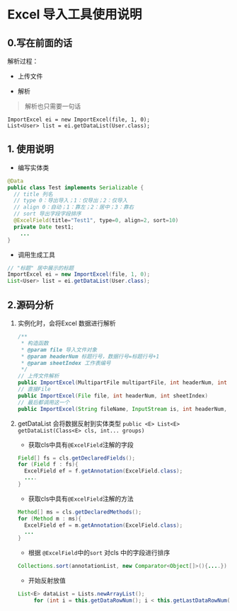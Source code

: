 # Excel 导入工具使用说明

## 0.写在前面的话

   解析过程：

- 上传文件

- 解析
> 解析也只需要一句话
```
ImportExcel ei = new ImportExcel(file, 1, 0);
List<User> list = ei.getDataList(User.class);
```

## 1. 使用说明
- 编写实体类
```java
@Data
public class Test implements Serializable {
  // title 列名  
  // type 0：导出导入；1：仅导出；2：仅导入
  // align 0：自动；1：靠左；2：居中；3：靠右
  // sort 导出字段字段排序
  @ExcelField(title="Test1", type=0, align=2, sort=10)
  private Date test1;
	...
}
```

- 调用生成工具

```java
// "标题" 居中展示的标题
ImportExcel ei = new ImportExcel(file, 1, 0);
List<User> list = ei.getDataList(User.class);
```

 ## 2.源码分析
1. 实例化时，会将Excel 数据进行解析
    ```java
    /**
     * 构造函数
     * @param file 导入文件对象
     * @param headerNum 标题行号，数据行号=标题行号+1
     * @param sheetIndex 工作表编号
     */
    // 上传文件解析
    public ImportExcel(MultipartFile multipartFile, int headerNum, int sheetIndex)
    // 直接File
    public ImportExcel(File file, int headerNum, int sheetIndex) 
    // 最后都调用这一个
    public ImportExcel(String fileName, InputStream is, int headerNum, int sheetIndex) 
    ```
2. getDataList 会将数据反射到实体类型
  `public <E> List<E> getDataList(Class<E> cls, int... groups)`

   - 获取cls中具有`@ExcelField`注解的字段

   ```java
   Field[] fs = cls.getDeclaredFields();
   for (Field f : fs){
     ExcelField ef = f.getAnnotation(ExcelField.class);
     ....
   }
   ```

   - 获取cls中具有`@ExcelField`注解的方法

   ```java
   Method[] ms = cls.getDeclaredMethods();
   for (Method m : ms){
     ExcelField ef = m.getAnnotation(ExcelField.class);
     ...
   }
   ```

   - 根据 `@ExcelField`中的`sort` 对cls 中的字段进行排序

   ```java
   Collections.sort(annotationList, new Comparator<Object[]>(){....})
   ```

   - 开始反射放值

   ```java
   List<E> dataList = Lists.newArrayList();
  		for (int i = this.getDataRowNum(); i < this.getLastDataRowNum(); i++)
   ```




